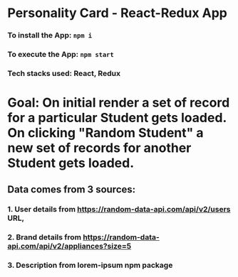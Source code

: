 # Personality Card - React-Redux App

### To install the App: `npm i`

### To execute the App: `npm start`

### Tech stacks used: React, Redux


# Goal: On initial render a set of record for a particular Student gets loaded. On clicking "Random Student" a new set of records for another Student gets loaded.


## Data comes from 3 sources:

### 1. User details from https://random-data-api.com/api/v2/users URL, 

### 2. Brand details from https://random-data-api.com/api/v2/appliances?size=5

### 3. Description from lorem-ipsum npm package
